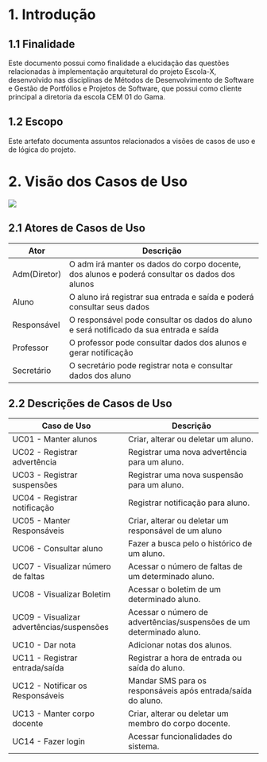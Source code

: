 # 1. Introdução
## 1.1 Finalidade
Este documento possui como finalidade a elucidação das questões relacionadas à implementação arquitetural do projeto Escola-X, desenvolvido nas disciplinas de Métodos de Desenvolvimento de Software e Gestão de Portfólios e Projetos de Software, que possui como cliente principal a diretoria da escola CEM 01 do Gama.
## 1.2 Escopo
Este artefato documenta assuntos relacionados a visões de casos de uso e de lógica do projeto.

# 2. Visão dos Casos de Uso
![](https://raw.githubusercontent.com/wiki/fga-gpp-mds/2017.1-Escola-X/images/Casos_de_usov8.jpg)

## 2.1 Atores de Casos de Uso
|Ator|Descrição|
|---|---|
|Adm(Diretor)|O adm irá manter os dados do corpo docente, dos alunos e poderá consultar os dados dos alunos|
|Aluno|O aluno irá registrar sua entrada e saída e poderá consultar seus dados|
|Responsável|O responsável pode consultar os dados do aluno e será notificado da sua entrada e saída|
|Professor|O professor pode consultar dados dos alunos e gerar notificação|
|Secretário|O secretário pode registrar nota e consultar dados dos aluno|

## 2.2 Descrições de Casos de Uso
|Caso de Uso|Descrição|
|---|---|
|UC01 - Manter alunos|Criar, alterar ou deletar um aluno.|
|UC02 - Registrar advertência|Registrar uma nova advertência para um aluno.|
|UC03 - Registrar suspensões|Registrar uma nova suspensão para um aluno.|
|UC04 - Registrar notificação|Registrar notificação para aluno.|
|UC05 - Manter Responsáveis|Criar, alterar ou deletar um responsável de um aluno|
|UC06 - Consultar aluno|Fazer a busca pelo o histórico de um aluno.|
|UC07 - Visualizar número de faltas|Acessar o número de faltas de um determinado aluno.|
|UC08 - Visualizar Boletim|Acessar o boletim de um determinado aluno.|
|UC09 - Visualizar advertências/suspensões|Acessar o número de advertências/suspensões de um determinado aluno.|
|UC10 - Dar nota|Adicionar notas dos alunos.|
|UC11 - Registrar entrada/saída|Registrar a hora de entrada ou saída do aluno.|
|UC12 - Notificar os Responsáveis|Mandar SMS para os responsáveis após entrada/saída do aluno.|
|UC13 - Manter corpo docente|Criar, alterar ou deletar um membro do corpo docente.|
|UC14 - Fazer login|Acessar funcionalidades do sistema.|